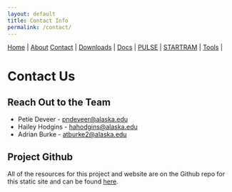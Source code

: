 ```yaml
---
layout: default
title: Contact Info
permalink: /contact/
---
```

<nav>
  <a href="{{ '/' | relative_url }}">Home</a> |
  <a href="{{ '/about/' | relative_url }}">About</a> 
  <a href="{{ '/contact/' | relative_url }}">Contact</a> |
  <a href="{{ '/downloads/' | relative_url }}">Downloads</a> |
  <a href="{{ '/docs/' | relative_url }}">Docs</a> |
  <a href="{{ '/pulse/' | relative_url }}">PULSE</a> |
  <a href="{{ '/startram/' | relative_url }}">STARTRAM</a> |
  <a href="{{ '/tools/' | relative_url }}">Tools</a> |
</nav>

# Contact Us


## Reach Out to the Team
- Petie Deveer - pndeveer@alaska.edu
- Hailey Hodgins - hahodgins@alaska.edu
- Adrian Burke - atburke2@alaska.edu


## Project Github
All of the resources for this project and website are on the Github repo for this static site and can be found [here](https://github.com/uaf-t3/pulse-startram).


